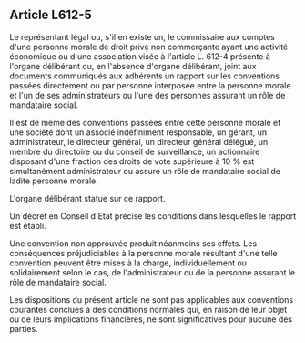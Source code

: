 Article L612-5
----
Le représentant légal ou, s'il en existe un, le commissaire aux comptes d'une
personne morale de droit privé non commerçante ayant une activité économique ou
d'une association visée à l'article L. 612-4 présente à l'organe délibérant ou,
en l'absence d'organe délibérant, joint aux documents communiqués aux adhérents
un rapport sur les conventions passées directement ou par personne interposée
entre la personne morale et l'un de ses administrateurs ou l'une des personnes
assurant un rôle de mandataire social.

Il est de même des conventions passées entre cette personne morale et une
société dont un associé indéfiniment responsable, un gérant, un administrateur,
le directeur général, un directeur général délégué, un membre du directoire ou
du conseil de surveillance, un actionnaire disposant d'une fraction des droits
de vote supérieure à 10 % est simultanément administrateur ou assure un rôle de
mandataire social de ladite personne morale.

L'organe délibérant statue sur ce rapport.

Un décret en Conseil d'Etat précise les conditions dans lesquelles le rapport
est établi.

Une convention non approuvée produit néanmoins ses effets. Les conséquences
préjudiciables à la personne morale résultant d'une telle convention peuvent
être mises à la charge, individuellement ou solidairement selon le cas, de
l'administrateur ou de la personne assurant le rôle de mandataire social.

Les dispositions du présent article ne sont pas applicables aux conventions
courantes conclues à des conditions normales qui, en raison de leur objet ou de
leurs implications financières, ne sont significatives pour aucune des parties.
